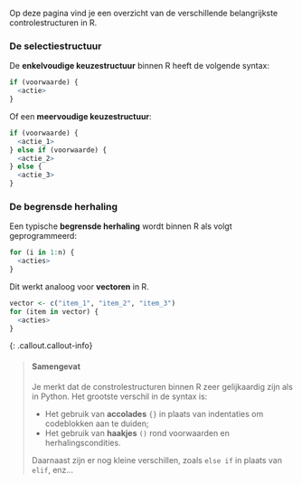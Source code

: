 Op deze pagina vind je een overzicht van de verschillende belangrijkste controlestructuren in R.

### De selectiestructuur

De **enkelvoudige keuzestructuur** binnen R heeft de volgende syntax:
```R
if (voorwaarde) {
  <actie>
}
```

Of een **meervoudige keuzestructuur**:
```R
if (voorwaarde) {
  <actie_1>
} else if (voorwaarde) {
  <actie_2>
} else {
  <actie_3>
}
```

### De begrensde herhaling

Een typische **begrensde herhaling** wordt binnen R als volgt geprogrammeerd:

```R
for (i in 1:n) {
  <acties>
}
```

Dit werkt analoog voor **vectoren** in R.
```R
vector <- c("item_1", "item_2", "item_3")
for (item in vector) {
  <acties>
}
```

{: .callout.callout-info}
> #### Samengevat
>
> Je merkt dat de constrolestructuren binnen R zeer gelijkaardig zijn als in Python. Het grootste verschil in de syntax is:
> - Het gebruik van **accolades** `{}` in plaats van indentaties om codeblokken aan te duiden;
> - Het gebruik van **haakjes** `()` rond voorwaarden en herhalingscondities.
>
> Daarnaast zijn er nog kleine verschillen, zoals `else if` in plaats van `elif`, enz...
